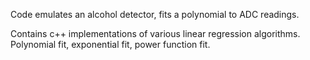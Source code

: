 Code emulates an alcohol detector, fits a polynomial to ADC readings.

Contains c++ implementations of various linear regression algorithms. Polynomial fit, exponential fit, power function fit.

